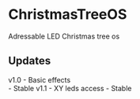 # ChristmasTreeOS
Adressable LED Christmas tree os

## Updates
  v1.0
    - Basic effects <br>
    - Stable
  v1.1 
    - XY leds access
    - Stable
